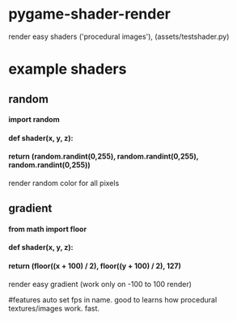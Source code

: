 # pygame-shader-render
render easy shaders ('procedural images'), (assets/testshader.py)

# example shaders
## random
#### import random

#### def shader(x, y, z):
####     return (random.randint(0,255), random.randint(0,255), random.randint(0,255))

render random color for all pixels

## gradient
#### from math import floor

#### def shader(x, y, z):
####     return (floor((x  + 100) / 2), floor((y  + 100) / 2), 127)

render easy gradient (work only on -100 to 100 render)

#features
auto set fps in name.
good to learns how procedural textures/images work.
fast.
